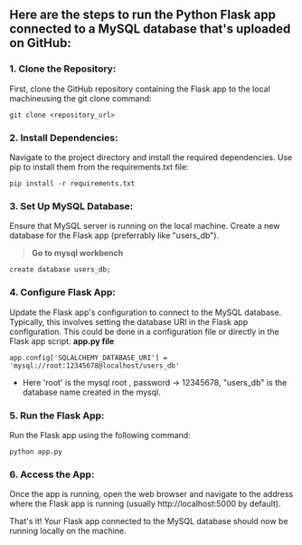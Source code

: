 ## Here are the steps to run the Python Flask app connected to a MySQL database that's uploaded on GitHub:

### 1. Clone the Repository:

First, clone the GitHub repository containing the Flask app to the local machineusing the git clone command:
```
git clone <repository_url>
```
	
### 2. Install Dependencies:
Navigate to the project directory and install the required dependencies. Use pip to install them from the requirements.txt file:
```cd <project_directory>
pip install -r requirements.txt
```
 
### 3. Set Up MySQL Database:
Ensure that MySQL server is running on the local machine. Create a new database for the Flask app (preferrably like "users_db").
> **Go to mysql workbench**
```
create database users_db;
```
### 4. Configure Flask App:
Update the Flask app's configuration to connect to the MySQL database. Typically, this involves setting the database URI in the Flask app configuration.
 This could be done in a configuration file or directly in the Flask app script.
**app.py file**
 ```
 app.config['SQLALCHEMY_DATABASE_URI'] = 'mysql://root:12345678@localhost/users_db'
```
	
- Here 'root' is the mysql root , password -> 12345678, "users_db" is the database name created in the mysql.
	
### 5. Run the Flask App:
Run the Flask app using the following command:
```
python app.py
 ```
### 6. Access the App:
Once the app is running, open the web browser and navigate to the address where the Flask app is running
(usually http://localhost:5000 by default).

That's it! Your Flask app connected to the MySQL database should now be running locally on the machine.
